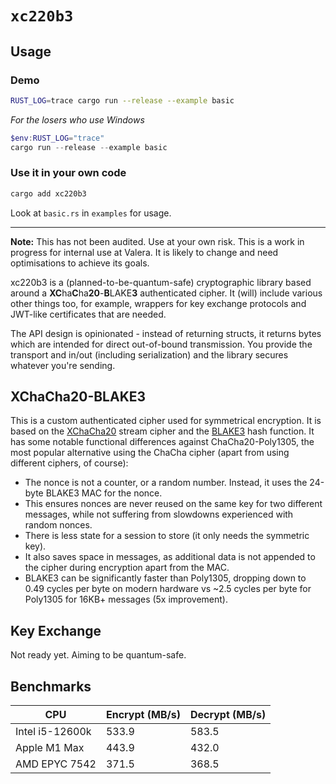 # `xc220b3`

## Usage

### Demo

```bash
RUST_LOG=trace cargo run --release --example basic
```

_For the losers who use Windows_

```ps1
$env:RUST_LOG="trace"
cargo run --release --example basic
```

### Use it in your own code

```sh
cargo add xc220b3
```

Look at `basic.rs` in `examples` for usage.

---

**Note:** This has not been audited. Use at your own risk. This is a work in progress for internal use at Valera. It is likely to change and need optimisations to achieve its goals.

xc220b3 is a (planned-to-be-quantum-safe) cryptographic library based around a **XC**ha**C**ha**20**-**B**LAKE**3** authenticated cipher. It (will) include various other things too, for example, wrappers for key exchange protocols and JWT-like certificates that are needed.

The API design is opinionated - instead of returning structs, it returns bytes which are intended for direct out-of-bound transmission. You provide the transport and in/out (including serialization) and the library secures whatever you're sending.

## XChaCha20-BLAKE3

This is a custom authenticated cipher used for symmetrical encryption. It is based on the [XChaCha20](https://tools.ietf.org/html/draft-arciszewski-xchacha-03) stream cipher and the [BLAKE3](https://github.com/BLAKE3-team/BLAKE3) hash function. It has some notable functional differences against ChaCha20-Poly1305, the most popular alternative using the ChaCha cipher (apart from using different ciphers, of course):

- The nonce is not a counter, or a random number. Instead, it uses the 24-byte BLAKE3 MAC for the nonce.
- This ensures nonces are never reused on the same key for two different messages, while not suffering from slowdowns experienced with random nonces.
- There is less state for a session to store (it only needs the symmetric key).
- It also saves space in messages, as additional data is not appended to the cipher during encryption apart from the MAC.
- BLAKE3 can be significantly faster than Poly1305, dropping down to 0.49 cycles per byte on modern hardware vs ~2.5 cycles per byte for Poly1305 for 16KB+ messages (5x improvement).

## Key Exchange

Not ready yet. Aiming to be quantum-safe.

## Benchmarks

| CPU | Encrypt (MB/s) | Decrypt (MB/s) |
| --- | --- | --- |
| Intel i5-12600k | 533.9 | 583.5 |
| Apple M1 Max | 443.9 | 432.0 |
| AMD EPYC 7542 | 371.5 | 368.5 |
